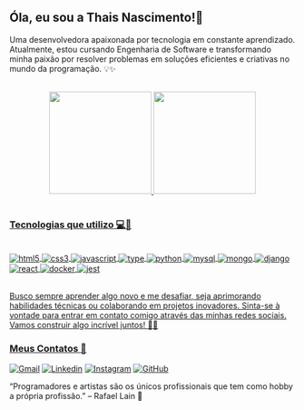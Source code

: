 
## Óla, eu sou a Thais Nascimento!👋
Uma desenvolvedora apaixonada por tecnologia em constante aprendizado. Atualmente, estou cursando Engenharia de Software e transformando minha paixão por resolver problemas em soluções eficientes e criativas no mundo da programação. 💡✨

<br>
<div align="center">
  <a href="https://github.com/thaisnascimento2308">
  <img height="180em" src="https://github-readme-stats.vercel.app/api?username=thaisnascimento2308&show_icons=true&theme=radical&include_all_commits=true&count_private=true"/>
  <img height="180em" src="https://github-readme-stats.vercel.app/api/top-langs/?username=thaisnascimento2308&layout=compact&langs_count=7&theme=radical"/>
</div>
<br>

### Tecnologias que utilizo 💻🚀

<div style="display: inline_block"><br/>
  <img align="center" alt="html5" src="https://img.shields.io/badge/HTML5-E34F26?style=for-the-badge&logo=html5&logoColor=white">
  <img align="center" alt="css3" src="https://img.shields.io/badge/CSS3-1572B6?style=for-the-badge&logo=css3&logoColor=white">
  <img align="center" alt="javascript" src="https://img.shields.io/badge/JavaScript-F7DF1E?style=for-the-badge&logo=javascript&logoColor=black">
  <img align="center" alt="type" src="https://img.shields.io/badge/TypeScript-007ACC?style=for-the-badge&logo=typescript&logoColor=white">
  <img align="center" alt="python" src="https://img.shields.io/badge/Python-14354C?style=for-the-badge&logo=python&logoColor=white">
  <img align="center" alt="mysql" src="https://img.shields.io/badge/MySQL-00000F?style=for-the-badge&logo=mysql&logoColor=white">
  <img align="center" alt="mongo" src="https://img.shields.io/badge/MongoDB-4EA94B?style=for-the-badge&logo=mongodb&logoColor=white">
  <img align="center" alt="django" src="https://img.shields.io/badge/Django-092E20?style=for-the-badge&logo=django&logoColor=white">
  <img align="center" alt="react" src="https://img.shields.io/badge/React-20232A?style=for-the-badge&logo=react&logoColor=61DAFB">
  <img align="center" alt="docker" src="https://camo.githubusercontent.com/c9a85f6869aa992f1500dd9d4d4bdff7d405605292ca152587394c1f92552d4f/68747470733a2f2f696d672e736869656c64732e696f2f62616467652f646f636b65722d2532333064623765642e7376673f7374796c653d666f722d7468652d6261646765266c6f676f3d646f636b6572266c6f676f436f6c6f723d7768697465">
  <img align="center" alt="jest" src="https://img.shields.io/badge/Jest-323330?style=for-the-badge&logo=Jest&logoColor=white">
</div></br>

Busco sempre aprender algo novo e me desafiar, seja aprimorando habilidades técnicas ou colaborando em projetos inovadores. Sinta-se à vontade para entrar em contato comigo através das minhas redes sociais. Vamos construir algo incrível juntos! 🚀😊

### Meus Contatos 📮

[![Gmail](https://img.shields.io/badge/Gmail-D14836?style=for-the-badge&logo=gmail&logoColor=white)](https://thaisnascimento2308@gmail.com)
[![Linkedin](https://img.shields.io/badge/LinkedIn-0077B5?style=for-the-badge&logo=linkedin&logoColor=white)](https://www.linkedin.com/in/thais-nascimento-dev/)
[![Instagram](https://img.shields.io/badge/Instagram-E4405F?style=for-the-badge&logo=instagram&logoColor=white)](https://www.instagram.com/thaisnascimento.nutri15/)
[![GitHub](https://img.shields.io/badge/GitHub-100000?style=for-the-badge&logo=github&logoColor=white)](https://github.com/thaisnascimento2308)

“Programadores e artistas são os únicos profissionais que tem como hobby a própria profissão.” – Rafael Lain 🧠
